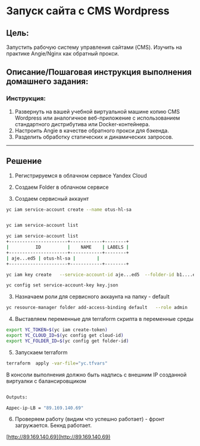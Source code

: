 # Запуск сайта с CMS Wordpress

## Цель:
Запустить рабочую систему управления сайтами (CMS). Изучить на практике Angie/Nginx как обратный прокси.

## Описание/Пошаговая инструкция выполнения домашнего задания:

### Инструкция:
1. Развернуть на вашей учебной виртуальной машине копию CMS Wordpress или аналогичное веб-приложение с использованием стандартного дистрибутива или Docker-контейнера.
2. Настроить Angie в качестве обратного прокси для бэкенда.
3. Разделить обработку статических и динамических запросов.

---  

## Решение

1. Регистрируемся в облачном сервисе Yandex Cloud

2. Создаем Folder в облачном сервисе

2. Создаем сервисный аккаунт

```sh
yc iam service-account create --name otus-hl-sa


yc iam service-account list

yc iam service-account list                                                                                                                                                                                                                                                                                       
+----------------------+------------+--------+
|          ID          |    NAME    | LABELS |
+----------------------+------------+--------+
| aje...ed5 | otus-hl-sa |        |
+----------------------+------------+--------+

yc iam key create   --service-account-id aje...ed5  --folder-id b1....et2   --output key.json

yc config set service-account-key key.json


```

3. Назначаем роли для сервисного аккаунта на папку - default

```sh
yc resource-manager folder add-access-binding default   --role admin   --subject serviceAccount:aje...ed5
```

4. Выставляем переменные для terraform скрипта в переменные среды

```sh
export YC_TOKEN=$(yc iam create-token)
export YC_CLOUD_ID=$(yc config get cloud-id)
export YC_FOLDER_ID=$(yc config get folder-id)                                                
```

5. Запускаем terraform

``` sh
terraform  apply -var-file="yc.tfvars"                 
```

В консоли выполнения должно быть надпись с внешним IP созданной виртуалки c балансировщиком

```sh

Outputs:

Адрес-ip-LB = "89.169.140.69"

```

6. Проверяем работу (видим что успешно работает) - фронт загружается. Бекнд работает.


[http://89.169.140.69](http://89.169.140.69)